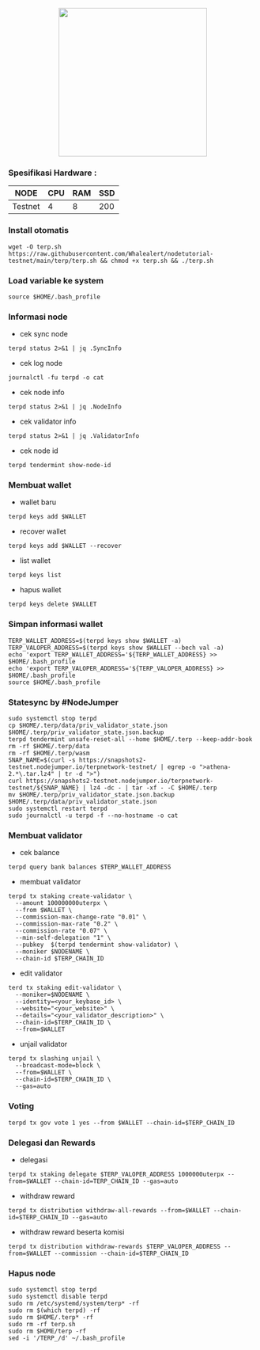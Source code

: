 <p align="center">
  <img width="300" height="auto" src="https://user-images.githubusercontent.com/108969749/201539131-2a8481bc-7d50-47fe-8db8-96c7372d5a84.png">
</p>

### Spesifikasi Hardware :
NODE  | CPU     | RAM      | SSD     |
| ------------- | ------------- | ------------- | -------- |
| Testnet | 4          | 8         | 200  |

### Install otomatis
```
wget -O terp.sh https://raw.githubusercontent.com/Whalealert/nodetutorial-testnet/main/terp/terp.sh && chmod +x terp.sh && ./terp.sh
```
### Load variable ke system
```
source $HOME/.bash_profile
```
### Informasi node

* cek sync node
```
terpd status 2>&1 | jq .SyncInfo
```
* cek log node
```
journalctl -fu terpd -o cat
```
* cek node info
```
terpd status 2>&1 | jq .NodeInfo
```
* cek validator info
```
terpd status 2>&1 | jq .ValidatorInfo
```
* cek node id
```
terpd tendermint show-node-id
```
### Membuat wallet
* wallet baru
```
terpd keys add $WALLET
```
* recover wallet
```
terpd keys add $WALLET --recover
```
* list wallet
```
terpd keys list
```
* hapus wallet
```
terpd keys delete $WALLET
```
### Simpan informasi wallet
```
TERP_WALLET_ADDRESS=$(terpd keys show $WALLET -a)
TERP_VALOPER_ADDRESS=$(terpd keys show $WALLET --bech val -a)
echo 'export TERP_WALLET_ADDRESS='${TERP_WALLET_ADDRESS} >> $HOME/.bash_profile
echo 'export TERP_VALOPER_ADDRESS='${TERP_VALOPER_ADDRESS} >> $HOME/.bash_profile
source $HOME/.bash_profile
```
### Statesync by #NodeJumper
```
sudo systemctl stop terpd
cp $HOME/.terp/data/priv_validator_state.json $HOME/.terp/priv_validator_state.json.backup
terpd tendermint unsafe-reset-all --home $HOME/.terp --keep-addr-book
rm -rf $HOME/.terp/data 
rm -rf $HOME/.terp/wasm
SNAP_NAME=$(curl -s https://snapshots2-testnet.nodejumper.io/terpnetwork-testnet/ | egrep -o ">athena-2.*\.tar.lz4" | tr -d ">")
curl https://snapshots2-testnet.nodejumper.io/terpnetwork-testnet/${SNAP_NAME} | lz4 -dc - | tar -xf - -C $HOME/.terp
mv $HOME/.terp/priv_validator_state.json.backup $HOME/.terp/data/priv_validator_state.json
sudo systemctl restart terpd
sudo journalctl -u terpd -f --no-hostname -o cat
```
### Membuat validator
* cek balance
```
terpd query bank balances $TERP_WALLET_ADDRESS
```
* membuat validator
```
terpd tx staking create-validator \
  --amount 100000000uterpx \
  --from $WALLET \
  --commission-max-change-rate "0.01" \
  --commission-max-rate "0.2" \
  --commission-rate "0.07" \
  --min-self-delegation "1" \
  --pubkey  $(terpd tendermint show-validator) \
  --moniker $NODENAME \
  --chain-id $TERP_CHAIN_ID
```
* edit validator
```
terd tx staking edit-validator \
  --moniker=$NODENAME \
  --identity=<your_keybase_id> \
  --website="<your_website>" \
  --details="<your_validator_description>" \
  --chain-id=$TERP_CHAIN_ID \
  --from=$WALLET
```
* unjail validator
```
terpd tx slashing unjail \
  --broadcast-mode=block \
  --from=$WALLET \
  --chain-id=$TERP_CHAIN_ID \
  --gas=auto
```
### Voting
```
terpd tx gov vote 1 yes --from $WALLET --chain-id=$TERP_CHAIN_ID
```
### Delegasi dan Rewards
* delegasi
```
terpd tx staking delegate $TERP_VALOPER_ADDRESS 1000000uterpx --from=$WALLET --chain-id=TERP_CHAIN_ID --gas=auto
```
* withdraw reward
```
terpd tx distribution withdraw-all-rewards --from=$WALLET --chain-id=$TERP_CHAIN_ID --gas=auto
```
* withdraw reward beserta komisi
```
terpd tx distribution withdraw-rewards $TERP_VALOPER_ADDRESS --from=$WALLET --commission --chain-id=$TERP_CHAIN_ID
```

### Hapus node
```
sudo systemctl stop terpd
sudo systemctl disable terpd
sudo rm /etc/systemd/system/terp* -rf
sudo rm $(which terpd) -rf
sudo rm $HOME/.terp* -rf
sudo rm -rf terp.sh
sudo rm $HOME/terp -rf
sed -i '/TERP_/d' ~/.bash_profile
```
